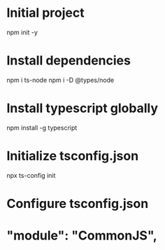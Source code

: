 # Initial project

npm init -y

# Install dependencies

npm i ts-node
npm i -D @types/node

# Install typescript globally

npm install -g typescript

# Initialize tsconfig.json

npx ts-config init

# Configure tsconfig.json

# "module": "CommonJS",
